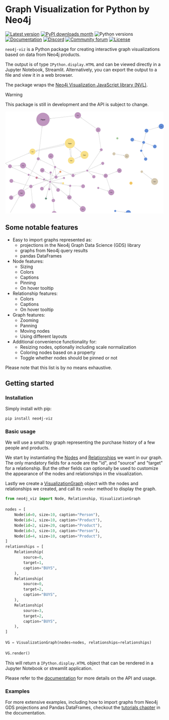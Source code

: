 # Graph Visualization for Python by Neo4j

[![Latest version](https://img.shields.io/pypi/v/neo4j-viz)](https://pypi.org/project/neo4j-viz/)
[![PyPI downloads month](https://img.shields.io/pypi/dm/neo4j-viz)](https://pypi.org/project/neo4j-viz/)
![Python versions](https://img.shields.io/pypi/pyversions/neo4j-viz)
[![Documentation](https://img.shields.io/badge/Documentation-latest-blue)](https://neo4j.com/docs/nvl-python/preview/)
[![Discord](https://img.shields.io/discord/787399249741479977?label=Chat&logo=discord)](https://discord.gg/neo4j)
[![Community forum](https://img.shields.io/website?down_color=lightgrey&down_message=offline&label=Forums&logo=discourse&up_color=green&up_message=online&url=https%3A%2F%2Fcommunity.neo4j.com%2F)](https://community.neo4j.com)
[![License](https://img.shields.io/pypi/l/neo4j-viz)](https://pypi.org/project/neo4j-viz/)

`neo4j-viz` is a Python package for creating interactive graph visualizations based on data from Neo4j products.

The output is of type `IPython.display.HTML` and can be viewed directly in a Jupyter Notebook, Streamlit.
Alternatively, you can export the output to a file and view it in a web browser.

The package wraps the [Neo4j Visualization JavaScript library (NVL)](https://neo4j.com/docs/nvl/current/).

> [!WARNING]
> This package is still in development and the API is subject to change.


![Example Graph](https://github.com/neo4j/python-graph-visualization/blob/main/examples/example_cora_graph.png)


## Some notable features

* Easy to import graphs represented as:
  * projections in the Neo4j Graph Data Science (GDS) library
  * graphs from Neo4j query results
  * pandas DataFrames
* Node features:
  * Sizing
  * Colors
  * Captions
  * Pinning
  * On hover tooltip
* Relationship features:
  * Colors
  * Captions
  * On hover tooltip
* Graph features:
  * Zooming
  * Panning
  * Moving nodes
  * Using different layouts
* Additional convenience functionality for:
  * Resizing nodes, optionally including scale normalization
  * Coloring nodes based on a property
  * Toggle whether nodes should be pinned or not

Please note that this list is by no means exhaustive.


## Getting started


### Installation

Simply install with pip:

```sh
pip install neo4j-viz
```


### Basic usage

We will use a small toy graph representing the purchase history of a few people and products.

We start by instantiating the [Nodes](https://neo4j.com/docs/nvl-python/preview/api-reference/node.html) and
[Relationships](https://neo4j.com/docs/nvl-python/preview/api-reference/relationship.html) we want in our graph.
The only mandatory fields for a node are the "id", and "source" and "target" for a relationship.
But the other fields can optionally be used to customize the appearance of the nodes and relationships in the
visualization.

Lastly we create a
[VisualizationGraph](https://neo4j.com/docs/nvl-python/preview/api-reference/visualization-graph.html) object with the
nodes and relationships we created, and call its `render` method to display the graph.

```python
from neo4j_viz import Node, Relationship, VisualizationGraph

nodes = [
    Node(id=0, size=10, caption="Person"),
    Node(id=1, size=10, caption="Product"),
    Node(id=2, size=20, caption="Product"),
    Node(id=3, size=10, caption="Person"),
    Node(id=4, size=10, caption="Product"),
]
relationships = [
    Relationship(
        source=0,
        target=1,
        caption="BUYS",
    ),
    Relationship(
        source=0,
        target=2,
        caption="BUYS",
    ),
    Relationship(
        source=3,
        target=2,
        caption="BUYS",
    ),
]

VG = VisualizationGraph(nodes=nodes, relationships=relationships)

VG.render()
```

This will return a `IPython.display.HTML` object that can be rendered in a Jupyter Notebook or streamlit application.

Please refer to the [documentation](https://neo4j.com/docs/nvl-python/preview/) for more details on the API and usage.


### Examples

For more extensive examples, including how to import graphs from Neo4j GDS projections and Pandas DataFrames,
checkout the [tutorials chapter](https://neo4j.com/docs/nvl-python/preview/tutorials/index.html) in the documentation.
